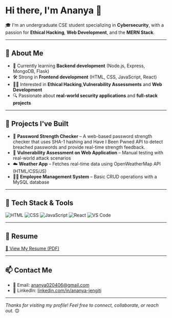 # Hi there, I'm Ananya 👋

🎓 I'm an undergraduate CSE student specializing in **Cybersecurity**, with a passion for **Ethical Hacking**, **Web Development**, and the **MERN Stack**.

---

## 🚀 About Me
- 🌱 Currently learning **Backend development** (Node.js, Express, MongoDB, Flask)
- 🛠️ Strong in **Frontend development** (HTML, CSS, JavaScript, React)
- 🕵️‍♀️ Interested in **Ethical Hacking**,**Vulnerability Assessments** and **Web Development**
- 🔍 Passionate about **real-world security applications** and **full-stack projects**

---

## 🧠 Projects I've Built
- 🔐 **Password Strength Checker** – A web-based password strength checker that uses SHA-1 hashing and Have I Been Pwned API to detect breached passwords and provide real-time strength feedback.
- 🔐 **Vulnerability Assessment on Web Application** – Manual testing with real-world attack scenarios
- ☁️ **Weather App** – Fetches real-time data using OpenWeatherMap API (HTML/CSS/JS)
- 👩‍💼 **Employee Management System** – Basic CRUD operations with a MySQL database

---

## 🧰 Tech Stack & Tools
![HTML](https://img.shields.io/badge/-HTML5-E34F26?style=flat&logo=html5&logoColor=white)
![CSS](https://img.shields.io/badge/-CSS3-1572B6?style=flat&logo=css3)
![JavaScript](https://img.shields.io/badge/-JavaScript-F7DF1E?style=flat&logo=javascript&logoColor=black)
![React](https://img.shields.io/badge/-React-61DAFB?style=flat&logo=react&logoColor=black)
![VS Code](https://img.shields.io/badge/-VSCode-007ACC?style=flat&logo=visual-studio-code)

---

## 📎 Resume
[📄 View My Resume (PDF)](https://github.com/Ananya-246/Ananya-246/blob/main/Ananya_Resume.pdf)

---

## 📫 Contact Me
- 📧 Email: [ananya020406@gmail.com](mailto:ananya020406@gmail.com)
- 🔗 LinkedIn: [linkedin.com/in/ananya-jengiti](https://www.linkedin.com/in/ananya-jengiti)

---

_Thanks for visiting my profile! Feel free to connect, collaborate, or reach out._ 😊
